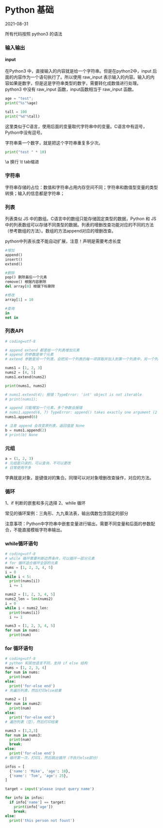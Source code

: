 # Python 基础

2021-08-31

所有代码按照 python3 的语法

### 输入输出

#### input

在Python3 中，直接输入的内容就是给一个字符串。但是在python2中，input 后面的内容作为一个语句执行了。所以使用 raw_input 表示输入的内容。输入的内容如果是数字，但是这是字符串类型的数字，需要转化成数值进行处理。
python3 中没有 raw_input 函数，input函数相当于 raw_input 函数。

~~~python
age = "test";
print("%s"%age)

tall = 100
print("%d"%tall)
~~~

这里类似于C语言，使用后面的变量取代字符串中的变量。C语言中有逗号，Python中没有逗号。

字符串乘一个数字，就是把这个字符串重复多少次。

~~~python
print("test " * 10)
~~~

\a 换行
\t tab缩进

### 字符串

字符串存储的占位：数值和字符串占用内存空间不同；字符串和数值型变量的类型转换；输入的信息都是字符串；

### 列表

列表类似 JS 中的数组。C语言中的数组只能存储固定类型的数据，Python 和 JS中的列表数组可以存储不同类型的数据。列表的增删改查功能对应的不同的方法（参考数组的方法）。数组的方法append对应的增删改查。

python中列表长度不能自动扩展，注意！声明是需要考虑长度

~~~python
#增加
append()
insert()
extend()

#删除
pop() 删除最后一个元素
remove() 根据内容删除
del array[0] 根据下标删除

#修改
array[1] = 10

#查询
in
not in 
~~~

### 列表API

~~~python
# coding=utf-8

# append extend 都是给一个列表增加元素
# append 的参数是单个元素
# extend 参数是另一个列表，会把另一个列表的每一项获取并加入到第一个列表中，另一个列表内容不改变

nums1 = [1, 2, 3]
nums2 = [4, 5]
nums1.extend(nums2)

print(nums1, nums2)

# nums1.extend(4); 报错：TypeError: 'int' object is not iterable
# print(nums1);

# append 只能增加一个元素，多个参数会报错
# nums1.append(6, 7) TypeError: append() takes exactly one argument (2 given)
nums1.append(6)

# 注意 append 会改变原列表，返回值是 None
b = nums1.append(2)
# print(b) None
~~~

### 元组

~~~python
a = (1, 2, 3)
# 元组是只读的，可以查询，不可以更改
# 日常使用不多
~~~

字典就是对象，是键值对的集合。同理可以对对象增删改查操作，对应的方法。

### 循环

1、if 判断的嵌套和多元选择
2、while 循环

常见的循环案例：三角形、九九乘法表，输出偶数包含固定的部分

注意事项：Python中字符串中嵌套变量进行输出，需要不同变量和后面的参数配合，不能直接模板字符串输出。


### while循环语句

~~~python
# coding=utf-8
# while 循环需要判断边界条件，可以循环一部分元素
# for 循环适合循环全部的元素
nums = [1, 2, 3, 4, 5]
i = 0
while i < 5:
  print(nums[i])
  i += 1

nums2 = [1, 2, 3, 4, 5]
nums2_len = len(nums2)
i = 0
while i < nums2_len:
  print(nums[i])
  i += 1

nums3 = [1, 2, 3, 4, 5]
for num in nums:
  print(num)
~~~

### for 循环语句

~~~python
# coding=utf-8
# python 和其他语言不同，支持 if else 结构
nums = [1, 2, 3, 4]
for num in nums:
  print(num)
else:
  print('for-else end')
# 先遍历列表，然后打印else结果

nums2 = []
for num in nums2:
  print(num)
else:
  print('for-else end')
# 遍历列表（空），然后打印结果

nums3 = [1,2,3]
for num in nums3:
  print(num)
  break;
else:
  print('for-else end')
# 循环第一次，打印1，然后跳出循环（不执行else部分）

infos = [
  {'name': 'Mike', 'age': 10},
  {'name': 'Tom', 'age': 25},
]

target = input('please input query name')

for info in infos:
  if info['name'] == target:
    print(info['age'])
    break;
else:
  print('this person not fount')
~~~
